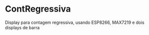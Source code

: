 # ContRegressiva
Display para contagem regressiva, usando ESP8266, MAX7219 e dois displays de barra
